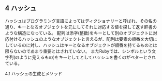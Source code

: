 ## 4 ハッシュ
ハッシュはプログラミング言語によってはディクショナリーと呼ばれ、その名の通り、キーとなるオブジェクトを元にしてそれに対応する値を探して返す辞書のような構造になっている。
配列は添字(整数)をキーとして別のオブジェクトに対応付けるハッシュのようなオブジェクトと言えるが、配列は要素の順番を大切にしているのに対し、ハッシュはキーとなるオブジェクトが順番を持てるものとは限らないのであまり重要とはされていない。
またRubyでは、シンボルという文字列(のように見えるもの)をキーとしてとしてハッシュを書くのがベターとされている。 

4.1 ハッシュの生成とメソッド